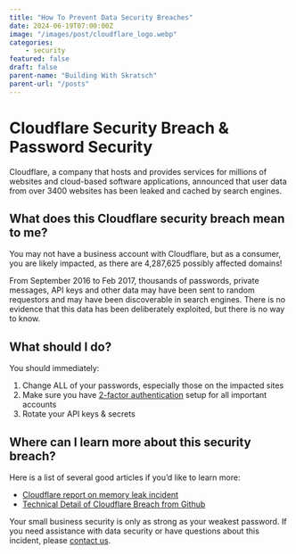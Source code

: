```yaml
---
title: "How To Prevent Data Security Breaches"
date: 2024-06-19T07:00:00Z
image: "/images/post/cloudflare_logo.webp"
categories:
    - security
featured: false
draft: false
parent-name: "Building With Skratsch"
parent-url: "/posts"
---
```


# Cloudflare Security Breach & Password Security

Cloudflare, a company that hosts and provides services for millions of websites and cloud-based software applications, announced that user data from over 3400 websites has been leaked and cached by search engines.

## What does this Cloudflare security breach mean to me?

You may not have a business account with Cloudflare, but as a consumer, you are likely impacted, as there are 4,287,625 possibly affected domains!

From September 2016 to Feb 2017, thousands of passwords, private messages, API keys and other data may have been sent to random requestors and may have been discoverable in search engines. There is no evidence that this data has been deliberately exploited, but there is no way to know.

## What should I do?

You should immediately:

1. Change ALL of your passwords, especially those on the impacted sites
1. Make sure you have [2-factor authentication](/security/benefits-of-two-factor-authentication) setup for all important accounts
1. Rotate your API keys & secrets

## Where can I learn more about this security breach?

Here is a list of several good articles if you’d like to learn more:

- [Cloudflare report on memory leak incident](https://blog.cloudflare.com/incident-report-on-memory-leak-caused-by-cloudflare-parser-bug/)
- [Technical Detail of Cloudflare Breach from Github](https://github.com/pirate/sites-using-cloudflare/blob/master/README.md)

Your small business security is only as strong as your weakest password. If you need assistance with data security or have questions about this incident, please [contact us](/contact).